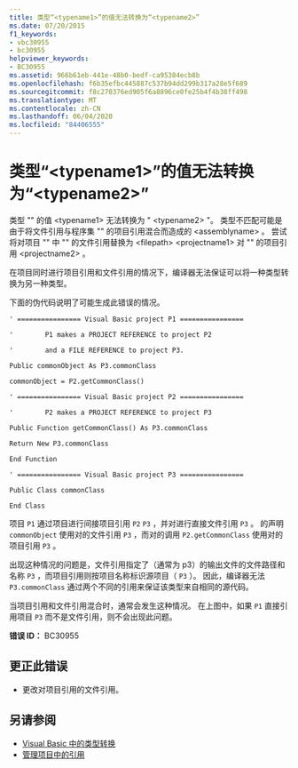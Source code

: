 ```yaml
---
title: 类型“<typename1>”的值无法转换为“<typename2>”
ms.date: 07/20/2015
f1_keywords:
- vbc30955
- bc30955
helpviewer_keywords:
- BC30955
ms.assetid: 966b61eb-441e-48b0-bedf-ca95384ecb8b
ms.openlocfilehash: f6b35efbc445887c537b94dd299b317a28e5f689
ms.sourcegitcommit: f8c270376ed905f6a8896ce0fe25b4f4b38ff498
ms.translationtype: MT
ms.contentlocale: zh-CN
ms.lasthandoff: 06/04/2020
ms.locfileid: "84406555"
---
```

# <a name="value-of-type-typename1-cannot-be-converted-to-typename2"></a>类型“\<typename1>”的值无法转换为“\<typename2>”
类型 "" 的值 \<typename1> 无法转换为 " \<typename2> "。 类型不匹配可能是由于将文件引用与程序集 "" 的项目引用混合而造成的 \<assemblyname> 。 尝试将对项目 "" 中 "" 的文件引用替换为 \<filepath> \<projectname1> 对 "" 的项目引用 \<projectname2> 。  
  
 在项目同时进行项目引用和文件引用的情况下，编译器无法保证可以将一种类型转换为另一种类型。  
  
 下面的伪代码说明了可能生成此错误的情况。  
  
 `' ================ Visual Basic project P1 ================`  
  
 `'        P1 makes a PROJECT REFERENCE to project P2`  
  
 `'        and a FILE REFERENCE to project P3.`  
  
 `Public commonObject As P3.commonClass`  
  
 `commonObject = P2.getCommonClass()`  
  
 `' ================ Visual Basic project P2 ================`  
  
 `'        P2 makes a PROJECT REFERENCE to project P3`  
  
 `Public Function getCommonClass() As P3.commonClass`  
  
 `Return New P3.commonClass`  
  
 `End Function`  
  
 `' ================ Visual Basic project P3 ================`  
  
 `Public Class commonClass`  
  
 `End Class`  
  
 项目 `P1` 通过项目进行间接项目引用 `P2` `P3` ，并对进行直接文件引用 `P3` 。 的声明 `commonObject` 使用对的文件引用 `P3` ，而对的调用 `P2.getCommonClass` 使用对的项目引用 `P3` 。  
  
 出现这种情况的问题是，文件引用指定了（通常为 p3）的输出文件的文件路径和名称 `P3` ，而项目引用则按项目名称标识源项目（ `P3` ）。 因此，编译器无法 `P3.commonClass` 通过两个不同的引用来保证该类型来自相同的源代码。  
  
 当项目引用和文件引用混合时，通常会发生这种情况。 在上图中，如果 `P1` 直接引用项目 `P3` 而不是文件引用，则不会出现此问题。  
  
 **错误 ID：** BC30955  
  
## <a name="to-correct-this-error"></a>更正此错误  
  
- 更改对项目引用的文件引用。  
  
## <a name="see-also"></a>另请参阅

- [Visual Basic 中的类型转换](../../programming-guide/language-features/data-types/type-conversions.md)
- [管理项目中的引用](/visualstudio/ide/managing-references-in-a-project)
